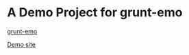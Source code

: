 # A Demo Project for grunt-emo

[grunt-emo](https://github.com/martinjunior/grunt-emo)

[Demo site](http://martinjunior.github.io/emo/)